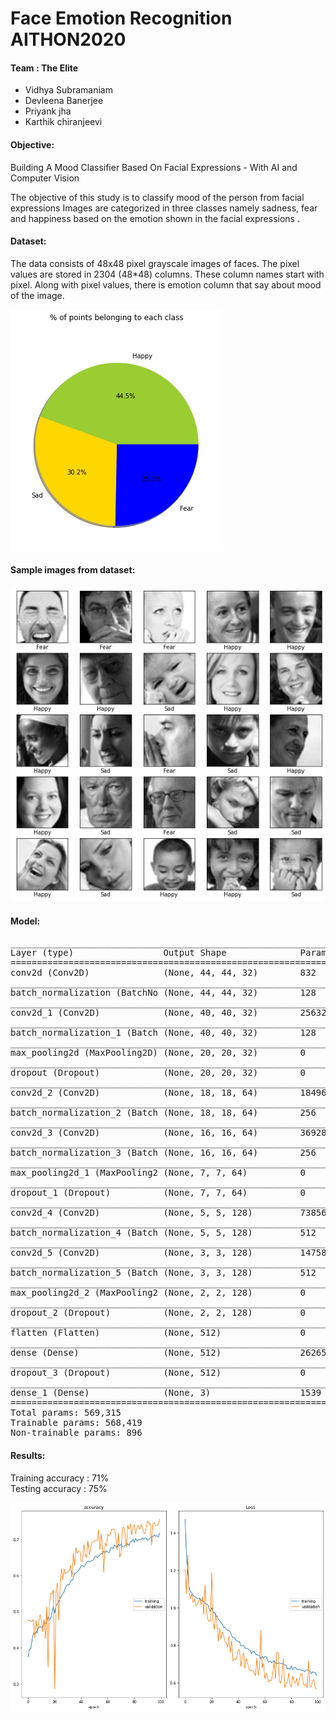 # Face Emotion Recognition AITHON2020

#### Team : The Elite

- Vidhya Subramaniam
- Devleena Banerjee
- Priyank jha
- Karthik chiranjeevi

#### Objective:
Building A Mood Classifier Based On Facial Expressions - With AI and Computer Vision

The objective of this study is to classify mood of the person from facial expressions Images are categorized in three classes namely sadness, fear and happiness based on the emotion shown in the facial expressions .

#### Dataset:
The data consists of 48x48 pixel grayscale images of faces. The pixel values are stored in 2304 (48*48) columns. These column names start with pixel. Along with pixel values, there is emotion column that say about mood of the image.

![imbalance](assets/images/imbalance.png "imbalance")

#### Sample images from dataset:

![Samples](assets/images/sample.png "Sample images")


#### Model:
<pre>
_________________________________________________________________
Layer (type)                 Output Shape              Param #   
=================================================================
conv2d (Conv2D)              (None, 44, 44, 32)        832       
_________________________________________________________________
batch_normalization (BatchNo (None, 44, 44, 32)        128       
_________________________________________________________________
conv2d_1 (Conv2D)            (None, 40, 40, 32)        25632     
_________________________________________________________________
batch_normalization_1 (Batch (None, 40, 40, 32)        128       
_________________________________________________________________
max_pooling2d (MaxPooling2D) (None, 20, 20, 32)        0         
_________________________________________________________________
dropout (Dropout)            (None, 20, 20, 32)        0         
_________________________________________________________________
conv2d_2 (Conv2D)            (None, 18, 18, 64)        18496     
_________________________________________________________________
batch_normalization_2 (Batch (None, 18, 18, 64)        256       
_________________________________________________________________
conv2d_3 (Conv2D)            (None, 16, 16, 64)        36928     
_________________________________________________________________
batch_normalization_3 (Batch (None, 16, 16, 64)        256       
_________________________________________________________________
max_pooling2d_1 (MaxPooling2 (None, 7, 7, 64)          0         
_________________________________________________________________
dropout_1 (Dropout)          (None, 7, 7, 64)          0         
_________________________________________________________________
conv2d_4 (Conv2D)            (None, 5, 5, 128)         73856     
_________________________________________________________________
batch_normalization_4 (Batch (None, 5, 5, 128)         512       
_________________________________________________________________
conv2d_5 (Conv2D)            (None, 3, 3, 128)         147584    
_________________________________________________________________
batch_normalization_5 (Batch (None, 3, 3, 128)         512       
_________________________________________________________________
max_pooling2d_2 (MaxPooling2 (None, 2, 2, 128)         0         
_________________________________________________________________
dropout_2 (Dropout)          (None, 2, 2, 128)         0         
_________________________________________________________________
flatten (Flatten)            (None, 512)               0         
_________________________________________________________________
dense (Dense)                (None, 512)               262656    
_________________________________________________________________
dropout_3 (Dropout)          (None, 512)               0         
_________________________________________________________________
dense_1 (Dense)              (None, 3)                 1539      
=================================================================
Total params: 569,315
Trainable params: 568,419
Non-trainable params: 896</pre>

#### Results:
Training accuracy : 71%\
Testing accuracy  : 75%

![Results](assets/images/results.png "Results")
